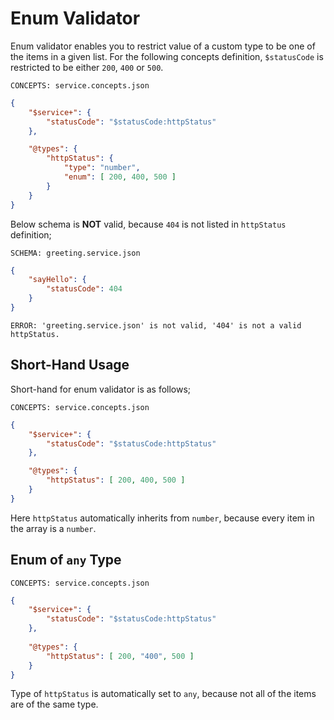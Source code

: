 # Enum Validator

Enum validator enables you to restrict value of a custom type to be one of the
items in a given list. For the following concepts definition, `$statusCode` is
restricted to be either `200`, `400` or `500`.

`CONCEPTS: service.concepts.json`

```json
{
    "$service+": {
        "statusCode": "$statusCode:httpStatus"
    },

    "@types": {
        "httpStatus": {
            "type": "number",
            "enum": [ 200, 400, 500 ]
        }
    }
}
```

Below schema is **NOT** valid, because `404` is not listed in `httpStatus`
definition;

`SCHEMA: greeting.service.json`

```json
{
    "sayHello": {
        "statusCode": 404
    }
}
```

`ERROR: 'greeting.service.json' is not valid, '404' is not a valid httpStatus.`

## Short-Hand Usage

Short-hand for enum validator is as follows;

`CONCEPTS: service.concepts.json`

```json
{
    "$service+": {
        "statusCode": "$statusCode:httpStatus"
    },

    "@types": {
        "httpStatus": [ 200, 400, 500 ]
    }
}
```

Here `httpStatus` automatically inherits from `number`, because every item in
the array is a `number`.

## Enum of `any` Type

`CONCEPTS: service.concepts.json`

```json
{
    "$service+": {
        "statusCode": "$statusCode:httpStatus"
    },
    
    "@types": {
        "httpStatus": [ 200, "400", 500 ]
    }
}
```

Type of `httpStatus` is automatically set to `any`, because not all of the
items are of the same type.
